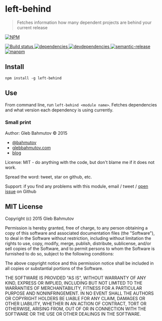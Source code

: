 # left-behind

> Fetches information how many dependent projects are behind your current release

[![NPM][left-behind-icon] ][left-behind-url]

[![Build status][left-behind-ci-image] ][left-behind-ci-url]
[![dependencies][left-behind-dependencies-image] ][left-behind-dependencies-url]
[![devdependencies][left-behind-devdependencies-image] ][left-behind-devdependencies-url]
[![semantic-release][semantic-image] ][semantic-url]
[![manpm](https://img.shields.io/badge/manpm-%E2%9C%93-3399ff.svg)](https://github.com/bahmutov/manpm)

## Install

    npm install -g left-behind

## Use

From command line, run `left-behind <module name>`. Fetches dependencies and what version
each dependency is using currently.

### Small print

Author: Gleb Bahmutov &copy; 2015

* [@bahmutov](https://twitter.com/bahmutov)
* [glebbahmutov.com](http://glebbahmutov.com)
* [blog](http://glebbahmutov.com/blog/)

License: MIT - do anything with the code, but don't blame me if it does not work.

Spread the word: tweet, star on github, etc.

Support: if you find any problems with this module, email / tweet /
[open issue](https://github.com/bahmutov/left-behind/issues) on Github

## MIT License

Copyright (c) 2015 Gleb Bahmutov

Permission is hereby granted, free of charge, to any person
obtaining a copy of this software and associated documentation
files (the "Software"), to deal in the Software without
restriction, including without limitation the rights to use,
copy, modify, merge, publish, distribute, sublicense, and/or sell
copies of the Software, and to permit persons to whom the
Software is furnished to do so, subject to the following
conditions:

The above copyright notice and this permission notice shall be
included in all copies or substantial portions of the Software.

THE SOFTWARE IS PROVIDED "AS IS", WITHOUT WARRANTY OF ANY KIND,
EXPRESS OR IMPLIED, INCLUDING BUT NOT LIMITED TO THE WARRANTIES
OF MERCHANTABILITY, FITNESS FOR A PARTICULAR PURPOSE AND
NONINFRINGEMENT. IN NO EVENT SHALL THE AUTHORS OR COPYRIGHT
HOLDERS BE LIABLE FOR ANY CLAIM, DAMAGES OR OTHER LIABILITY,
WHETHER IN AN ACTION OF CONTRACT, TORT OR OTHERWISE, ARISING
FROM, OUT OF OR IN CONNECTION WITH THE SOFTWARE OR THE USE OR
OTHER DEALINGS IN THE SOFTWARE.

[left-behind-icon]: https://nodei.co/npm/left-behind.png?downloads=true
[left-behind-url]: https://npmjs.org/package/left-behind
[left-behind-ci-image]: https://travis-ci.org/bahmutov/left-behind.png?branch=master
[left-behind-ci-url]: https://travis-ci.org/bahmutov/left-behind
[left-behind-dependencies-image]: https://david-dm.org/bahmutov/left-behind.png
[left-behind-dependencies-url]: https://david-dm.org/bahmutov/left-behind
[left-behind-devdependencies-image]: https://david-dm.org/bahmutov/left-behind/dev-status.png
[left-behind-devdependencies-url]: https://david-dm.org/bahmutov/left-behind#info=devDependencies
[semantic-image]: https://img.shields.io/badge/%20%20%F0%9F%93%A6%F0%9F%9A%80-semantic--release-e10079.svg
[semantic-url]: https://github.com/semantic-release/semantic-release

